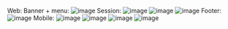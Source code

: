 Web:
Banner + menu: ![image](https://github.com/user-attachments/assets/09ea70b7-164c-4db8-b089-3eb4466c0ac1)
Session: ![image](https://github.com/user-attachments/assets/039607c6-123d-425d-b56e-ae1641a2b125)
![image](https://github.com/user-attachments/assets/55153d77-9e22-4b4c-b7eb-7b20ae1ea846)
![image](https://github.com/user-attachments/assets/1c2ddbfc-03c8-4e7a-9116-d11a6a094477)
Footer: ![image](https://github.com/user-attachments/assets/229e7d37-ca08-477b-a9a6-46559d1a51e9)
Mobile: 
![image](https://github.com/user-attachments/assets/b8a4a62b-63db-41d7-b686-4a51d404b692)
![image](https://github.com/user-attachments/assets/83f71420-5944-4ff5-9b29-5d3c15932335)
![image](https://github.com/user-attachments/assets/b636ba33-60ee-439f-9f27-1cfda6092b5a)
![image](https://github.com/user-attachments/assets/cd779ee4-78fc-47dd-a0d8-acd27c55cf0c)






